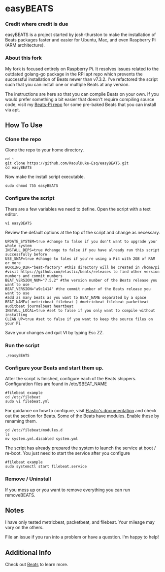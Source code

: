 # easyBEATS

### Credit where credit is due

easyBEATS is a project started by josh-thurston to make the installation of Beats packages faster and easier for Ubuntu, Mac, and even Raspberry Pi (ARM architecture).

### About this fork

My fork is focused entirely on Raspberry Pi.  It resolves issues related to the outdated golang-go package in the RPi apt repo which prevents the successful installation of Beats newer than v7.3.2.  I've refactored the script such that you can install one or multiple Beats at any version.

The instructions are here so that you can compile Beats on your own.  If you would prefer something a bit easier that doesn't require compiling source code, visit my [Beats-Pi repo](https://github.com/RaoulDuke-Esq/Beats-Pi) for some pre-baked Beats that you can install via apt.

## How To Use

### Clone the repo
Clone the repo to your home directory.

```
cd ~
git clone https://github.com/RaoulDuke-Esq/easyBEATS.git
cd easyBEATS
```

Now make the install script executable.

```
sudo chmod 755 easyBEATS
```

### Configure the script
There are a few variables we need to define.  Open the script with a text editor.

```
vi easyBEATS
```

Review the default options at the top of the script and change as necessary.

```
UPDATE_SYSTEM=true #change to false if you don't want to upgrade your whole system
INSTALL_DEPS=true #change to false if you have already run this script successfully before
USE_SWAP=true #change to fales if you're using a Pi4 with 2GB of RAM or more
WORKING_DIR="beat-factory" #this directory will be created in /home/pi
#visit https://github.com/elastic/beats/releases to find other version numbers and commit numbers
BEAT_VERSION_NUM="7.5.2" #the version number of the Beats release you want to use
BEAT_VERSION="a9c1414" #the commit number of the Beats release you want to use
#add as many beats as you want to BEAT_NAME separated by a space
BEAT_NAME=( metricbeat filebeat ) #metricbeat filebeat packetbeat auditbeat journalbeat heartbeat
INSTALL_LOCAL=true #set to false if you only want to compile without installing
CLEAN_UP=true #set to false if you want to keep the source files on your Pi
```

Save your changes and quit VI by typing Esc ZZ.

### Run the script

```
./easyBEATS
```

### Configure your Beats and start them up.

After the script is finished, configure each of the Beats shippers.  Configuration files are found in /etc/$BEAT_NAME

```
#filebeat example
cd /etc/filebeat
sudo vi filebeat.yml
```

For guidance on how to configure, visit [Elastic's documentation](https://www.elastic.co/guide/) and check out the section for Beats.  Some of the Beats have modules.  Enable these by renaming them.

```
cd /etc/filebeat/modules.d
ls
mv system.yml.disabled system.yml
```

The script has already prepared the system to launch the service at boot / re-boot.  You just need to start the service after you configure

```
#filebeat example
sudo systemctl start filebeat.service
```

### Remove / Uninstall

If you mess up or you want to remove everything you can run removeBEATS.


## Notes
I have only tested metricbeat, packetbeat, and filebeat.  Your mileage may vary on the others.  

File an issue if you run into a problem or have a question.  I'm happy to help!



## Additional Info

Check out [Beats](https://www.elastic.co/products/beats) to learn more.
